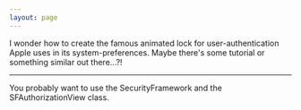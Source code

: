 ```yaml
---
layout: page
---
```


I wonder how to create the famous animated lock for user-authentication Apple uses in its system-preferences. Maybe there's some tutorial or something similar out there...?!

----

You probably want to use the SecurityFramework and the SFAuthorizationView class.
